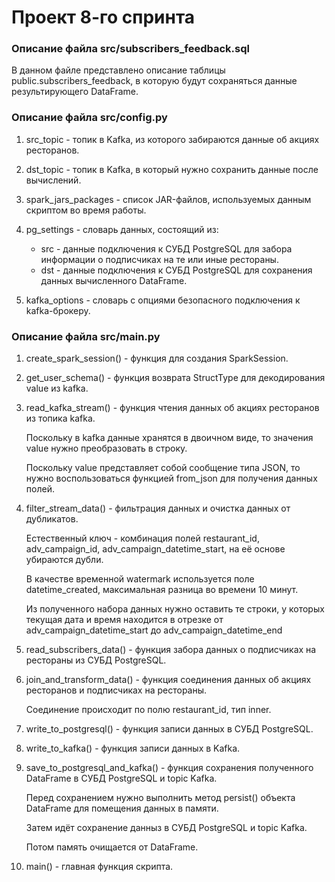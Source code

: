 # Проект 8-го спринта

### Описание файла src/subscribers_feedback.sql
В данном файле представлено описание таблицы public.subscribers_feedback, в которую будут сохраняться данные результирующего DataFrame.

### Описание файла src/config.py
1. src_topic - топик в Kafka, из которого забираются данные об акциях ресторанов.

2. dst_topic - топик в Kafka, в который нужно сохранить данные после вычислений.

3. spark_jars_packages - список JAR-файлов, используемых данным скриптом во время работы. 

4. pg_settings - словарь данных, состоящий из:
     - src - данные подключения к СУБД PostgreSQL для забора информации о подписчиках на те или иные рестораны.
     - dst - данные подключения к СУБД PostgreSQL для сохранения данных вычисленного DataFrame.

5. kafka_options - словарь с опциями безопасного подключения к kafka-брокеру.

### Описание файла src/main.py
1. create_spark_session() - функция для создания SparkSession.

2. get_user_schema() - функция возврата StructType для декодирования value из kafka.

3. read_kafka_stream() - функция чтения данных об акциях ресторанов из топика kafka.

   Поскольку в kafka данные хранятся в двоичном виде, то значения value нужно преобразовать в строку.
   
   Поскольку value представляет собой сообщение типа JSON, то нужно воспользоваться функцией from_json для получения данных полей.
   
4. filter_stream_data() - фильтрация данных и очистка данных от дубликатов.

   Естественный ключ - комбинация полей restaurant_id, adv_campaign_id, adv_campaign_datetime_start, на её основе убираются дубли.
   
   В качестве временной watermark используется поле datetime_created, максимальная разница во времени 10 минут.
   
   Из полученного набора данных нужно оставить те строки, у которых текущая дата и время находится в отрезке от adv_campaign_datetime_start до adv_campaign_datetime_end

5. read_subscribers_data() - функция забора данных о подписчиках на рестораны из СУБД PostgreSQL.

6. join_and_transform_data() - функция соединения данных об акциях ресторанов и подписчиках на рестораны.

   Соединение происходит по полю restaurant_id, тип inner.

7. write_to_postgresql() - функция записи данных в СУБД PostgreSQL.

8. write_to_kafka() - функция записи данных в Kafka.

9. save_to_postgresql_and_kafka() - функция сохранения полученного DataFrame в СУБД PostgreSQL и topic Kafka.

   Перед сохранением нужно выполнить метод persist() объекта DataFrame для помещения данных в памяти.
   
   Затем идёт сохранение данныз в СУБД PostgreSQL и topic Kafka.
   
   Потом память очищается от DataFrame.
   
10. main() - главная функция скрипта.
